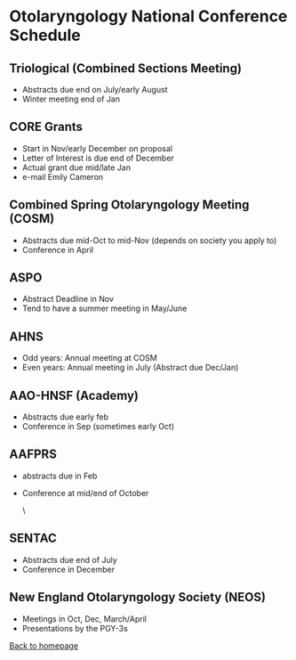 # Otolaryngology National Conference Schedule

## Triological (Combined Sections Meeting)

* Abstracts due end on July/early August
* Winter meeting end of Jan


## CORE Grants

* Start in Nov/early December on proposal
* Letter of Interest is due end of December
* Actual grant due mid/late Jan
* e-mail Emily Cameron


## Combined Spring Otolaryngology Meeting (COSM)

* Abstracts due mid-Oct to mid-Nov (depends on society you apply to)
* Conference in April


## ASPO

* Abstract Deadline in Nov
* Tend to have a summer meeting in May/June


## AHNS

* Odd years: Annual meeting at COSM
* Even years: Annual meeting in July (Abstract due Dec/Jan)


## AAO-HNSF (Academy)

* Abstracts due early feb
* Conference in Sep (sometimes early Oct)


## AAFPRS

* abstracts due in Feb
* Conference at mid/end of October

  \

## SENTAC

* Abstracts due end of July
* Conference in December


## New England Otolaryngology Society (NEOS)

* Meetings in Oct, Dec, March/April
* Presentations by the PGY-3s


[Back to homepage](../index.html)



